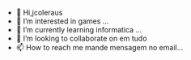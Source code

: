 - 👋 Hi,jcoleraus
- 👀 I’m interested in games ...
- 🌱 I’m currently learning informatica ...
- 💞️ I’m looking to collaborate on  em tudo
- 📫 How to reach me mande mensagem no email...

<!---
Jcoleraus/Jcoleraus is a ✨ special ✨ repository because its `README.md` (this file) appears on your GitHub profile.
You can click the Preview link to take a look at your changes.
--->
